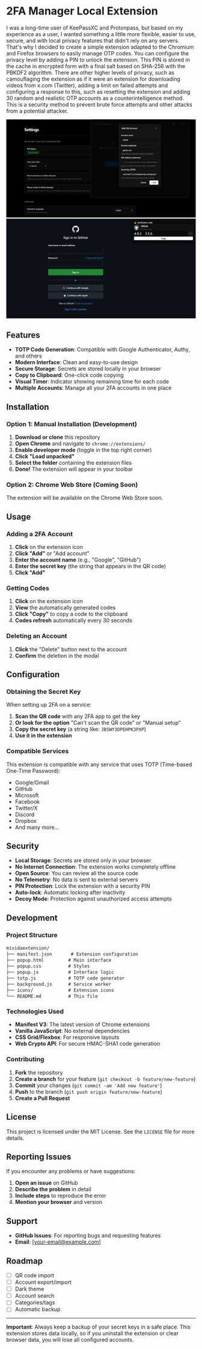 # 2FA Manager Local Extension

I was a long-time user of KeePassXC and Protonpass, but based on my experience as a user, I wanted something a little more flexible, easier to use, secure, and with local privacy features that didn't rely on any servers. That's why I decided to create a simple extension adapted to the Chromium and Firefox browsers to easily manage OTP codes. You can configure the privacy level by adding a PIN to unlock the extension. This PIN is stored in the cache in encrypted form with a final salt based on SHA-256 with the PBKDF2 algorithm. There are other higher levels of privacy, such as camouflaging the extension as if it were an extension for downloading videos from x.com (Twitter), adding a limit on failed attempts and configuring a response to this, such as resetting the extension and adding 30 random and realistic OTP accounts as a counterintelligence method. This is a security method to prevent brute force attempts and other attacks from a potential attacker.

![Add 2FA Account](images/Captura%20de%20pantalla%202025-10-30%20131546.png)
![Floating Window](images/Captura%20de%20pantalla%202025-10-30%20132758.png)

## Features

- **TOTP Code Generation**: Compatible with Google Authenticator, Authy, and others
- **Modern Interface**: Clean and easy-to-use design
- **Secure Storage**: Secrets are stored locally in your browser
- **Copy to Clipboard**: One-click code copying
- **Visual Timer**: Indicator showing remaining time for each code
- **Multiple Accounts**: Manage all your 2FA accounts in one place

## Installation

### Option 1: Manual Installation (Development)

1. **Download or clone** this repository
2. **Open Chrome** and navigate to `chrome://extensions/`
3. **Enable developer mode** (toggle in the top right corner)
4. **Click "Load unpacked"**
5. **Select the folder** containing the extension files
6. **Done!** The extension will appear in your toolbar

### Option 2: Chrome Web Store (Coming Soon)

The extension will be available on the Chrome Web Store soon.

## Usage

### Adding a 2FA Account

1. **Click** on the extension icon
2. **Click "Add"** or "Add account"
3. **Enter the account name** (e.g., "Google", "GitHub")
4. **Enter the secret key** (the string that appears in the QR code)
5. **Click "Add"**

### Getting Codes

1. **Click** on the extension icon
2. **View** the automatically generated codes
3. **Click "Copy"** to copy a code to the clipboard
4. **Codes refresh** automatically every 30 seconds

### Deleting an Account

1. **Click** the "Delete" button next to the account
2. **Confirm** the deletion in the modal

## Configuration

### Obtaining the Secret Key

When setting up 2FA on a service:

1. **Scan the QR code** with any 2FA app to get the key
2. **Or look for the option** "Can't scan the QR code" or "Manual setup"
3. **Copy the secret key** (a string like: `JBSWY3DPEHPK3PXP`)
4. **Use it in the extension**

### Compatible Services

This extension is compatible with any service that uses TOTP (Time-based One-Time Password):

- Google/Gmail
- GitHub
- Microsoft
- Facebook
- Twitter/X
- Discord
- Dropbox
- And many more...

## Security

- **Local Storage**: Secrets are stored only in your browser
- **No Internet Connection**: The extension works completely offline
- **Open Source**: You can review all the source code
- **No Telemetry**: No data is sent to external servers
- **PIN Protection**: Lock the extension with a security PIN
- **Auto-lock**: Automatic locking after inactivity
- **Decoy Mode**: Protection against unauthorized access attempts

## Development

### Project Structure

```
mividaextension/
├── manifest.json       # Extension configuration
├── popup.html         # Main interface
├── popup.css          # Styles
├── popup.js           # Interface logic
├── totp.js            # TOTP code generator
├── background.js      # Service worker
├── icons/             # Extension icons
└── README.md          # This file
```

### Technologies Used

- **Manifest V3**: The latest version of Chrome extensions
- **Vanilla JavaScript**: No external dependencies
- **CSS Grid/Flexbox**: For responsive layouts
- **Web Crypto API**: For secure HMAC-SHA1 code generation

### Contributing

1. **Fork** the repository
2. **Create a branch** for your feature (`git checkout -b feature/new-feature`)
3. **Commit** your changes (`git commit -am 'Add new feature'`)
4. **Push** to the branch (`git push origin feature/new-feature`)
5. **Create a Pull Request**

## License

This project is licensed under the MIT License. See the `LICENSE` file for more details.

## Reporting Issues

If you encounter any problems or have suggestions:

1. **Open an issue** on GitHub
2. **Describe the problem** in detail
3. **Include steps** to reproduce the error
4. **Mention your browser** and version

## Support

- **GitHub Issues**: For reporting bugs and requesting features
- **Email**: [your-email@example.com]

## Roadmap

- [ ] QR code import
- [ ] Account export/import
- [ ] Dark theme
- [ ] Account search
- [ ] Categories/tags
- [ ] Automatic backup

---

**Important**: Always keep a backup of your secret keys in a safe place. This extension stores data locally, so if you uninstall the extension or clear browser data, you will lose all configured accounts.
